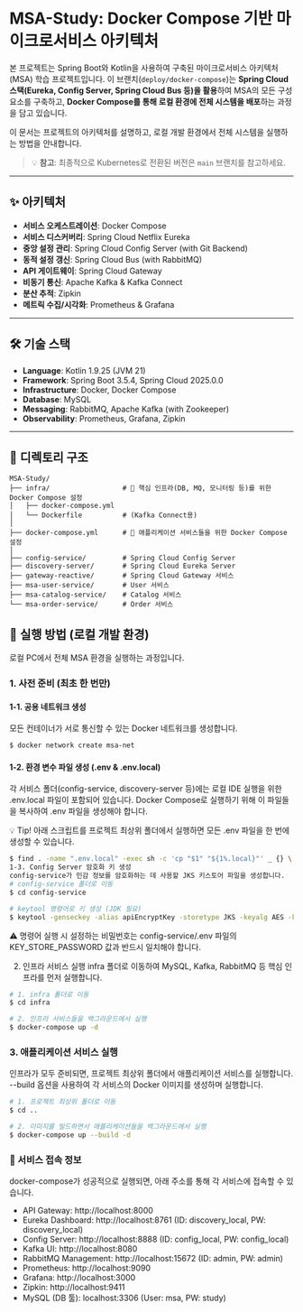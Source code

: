 # MSA-Study: Docker Compose 기반 마이크로서비스 아키텍처

본 프로젝트는 Spring Boot와 Kotlin을 사용하여 구축된 마이크로서비스 아키텍처(MSA) 학습 프로젝트입니다. 이 브랜치(`deploy/docker-compose`)는 **Spring Cloud 스택(Eureka, Config Server, Spring Cloud Bus 등)을 활용**하여 MSA의 모든 구성 요소를 구축하고, **Docker Compose를 통해 로컬 환경에 전체 시스템을 배포**하는 과정을 담고 있습니다.

이 문서는 프로젝트의 아키텍처를 설명하고, 로컬 개발 환경에서 전체 시스템을 실행하는 방법을 안내합니다.

> 💡 **참고**: 최종적으로 Kubernetes로 전환된 버전은 `main` 브랜치를 참고하세요.

---

## ✨ 아키텍처

- **서비스 오케스트레이션**: Docker Compose
- **서비스 디스커버리**: Spring Cloud Netflix Eureka
- **중앙 설정 관리**: Spring Cloud Config Server (with Git Backend)
- **동적 설정 갱신**: Spring Cloud Bus (with RabbitMQ)
- **API 게이트웨이**: Spring Cloud Gateway
- **비동기 통신**: Apache Kafka & Kafka Connect
- **분산 추적**: Zipkin
- **메트릭 수집/시각화**: Prometheus & Grafana

---

## 🛠️ 기술 스택

- **Language**: Kotlin 1.9.25 (JVM 21)
- **Framework**: Spring Boot 3.5.4, Spring Cloud 2025.0.0
- **Infrastructure**: Docker, Docker Compose
- **Database**: MySQL
- **Messaging**: RabbitMQ, Apache Kafka (with Zookeeper)
- **Observability**: Prometheus, Grafana, Zipkin

---

## 📁 디렉토리 구조
```
MSA-Study/
├── infra/                  # 📄 핵심 인프라(DB, MQ, 모니터링 등)를 위한 Docker Compose 설정
│   ├── docker-compose.yml
│   └── Dockerfile          # (Kafka Connect용)
│
├── docker-compose.yml      # 🚀 애플리케이션 서비스들을 위한 Docker Compose 설정
│
├── config-service/         # Spring Cloud Config Server
├── discovery-server/       # Spring Cloud Eureka Server
├── gateway-reactive/       # Spring Cloud Gateway 서비스
├── msa-user-service/       # User 서비스
├── msa-catalog-service/    # Catalog 서비스
└── msa-order-service/      # Order 서비스
```
## 🚀 실행 방법 (로컬 개발 환경)

로컬 PC에서 전체 MSA 환경을 실행하는 과정입니다.

### 1. 사전 준비 (최초 한 번만)

#### 1-1. 공용 네트워크 생성
모든 컨테이너가 서로 통신할 수 있는 Docker 네트워크를 생성합니다.
```bash
$ docker network create msa-net
```

#### 1-2. 환경 변수 파일 생성 (.env & .env.local)
각 서비스 폴더(config-service, discovery-server 등)에는 로컬 IDE 실행을 위한 .env.local 파일이 포함되어 있습니다. Docker Compose로 실행하기 위해 이 파일들을 복사하여 .env 파일을 생성해야 합니다.

💡 Tip! 아래 스크립트를 프로젝트 최상위 폴더에서 실행하면 모든 .env 파일을 한 번에 생성할 수 있습니다.

```bash
$ find . -name ".env.local" -exec sh -c 'cp "$1" "${1%.local}"' _ {} \;
1-3. Config Server 암호화 키 생성
config-service가 민감 정보를 암호화하는 데 사용할 JKS 키스토어 파일을 생성합니다.
# config-service 폴더로 이동
$ cd config-service

# keytool 명령어로 키 생성 (JDK 필요)
$ keytool -genseckey -alias apiEncryptKey -storetype JKS -keyalg AES -keysize 256 -keystore apiEncryptKey.jks
```
⚠️ 명령어 실행 시 설정하는 비밀번호는 config-service/.env 파일의 KEY_STORE_PASSWORD 값과 반드시 일치해야 합니다.


2. 인프라 서비스 실행
infra 폴더로 이동하여 MySQL, Kafka, RabbitMQ 등 핵심 인프라를 먼저 실행합니다.

```bash
# 1. infra 폴더로 이동
$ cd infra

# 2. 인프라 서비스들을 백그라운드에서 실행
$ docker-compose up -d
```

### 3. 애플리케이션 서비스 실행
인프라가 모두 준비되면, 프로젝트 최상위 폴더에서 애플리케이션 서비스를 실행합니다. --build 옵션을 사용하여 각 서비스의 Docker 이미지를 생성하며 실행합니다.

```bash
# 1. 프로젝트 최상위 폴더로 이동
$ cd ..

# 2. 이미지를 빌드하면서 애플리케이션들을 백그라운드에서 실행
$ docker-compose up --build -d
```

### 🔌 서비스 접속 정보
docker-compose가 성공적으로 실행되면, 아래 주소를 통해 각 서비스에 접속할 수 있습니다.

- API Gateway: http://localhost:8000
- Eureka Dashboard: http://localhost:8761 (ID: discovery_local, PW: discovery_local)
- Config Server: http://localhost:8888 (ID: config_local, PW: config_local)
- Kafka UI: http://localhost:8080
- RabbitMQ Management: http://localhost:15672 (ID: admin, PW: admin)
- Prometheus: http://localhost:9090
- Grafana: http://localhost:3000
- Zipkin: http://localhost:9411
- MySQL (DB 툴): localhost:3306 (User: msa, PW: study)
